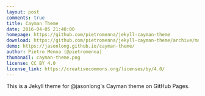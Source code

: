 ```yaml
---
layout: post
comments: true
title: Cayman Theme
date: 2016-04-05 21:40:00
homepage: https://github.com/pietromenna/jekyll-cayman-theme
download: https://github.com/pietromenna/jekyll-cayman-theme/archive/master.zip
demo: https://jasonlong.github.io/cayman-theme/
author: Pietro Menna (@pietromenna)
thumbnail: cayman-theme.png
license: CC BY 4.0
license_link: https://creativecommons.org/licenses/by/4.0/
---
```


This is a Jekyll theme for @jasonlong's Cayman theme on GitHub Pages.
